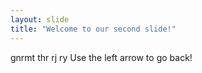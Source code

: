 ```yaml
---
layout: slide
title: "Welcome to our second slide!"
---
```

gnrmt     thr rj ry
Use the left arrow to go back!

